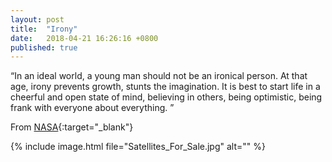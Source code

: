 ```yaml
---
layout: post
title:  "Irony"
date:   2018-04-21 16:26:16 +0800
published: true
---
```

“In an ideal world, a young man should not be an ironical person. At that age, irony prevents growth, stunts the imagination. It is best to start life in a cheerful and open state of mind, believing in others, being optimistic, being frank with everyone about everything. ”

From [NASA](https://www.nasa.gov/multimedia/imagegallery/index.html){:target="_blank"}

{% include image.html file="Satellites_For_Sale.jpg" alt="" %}
